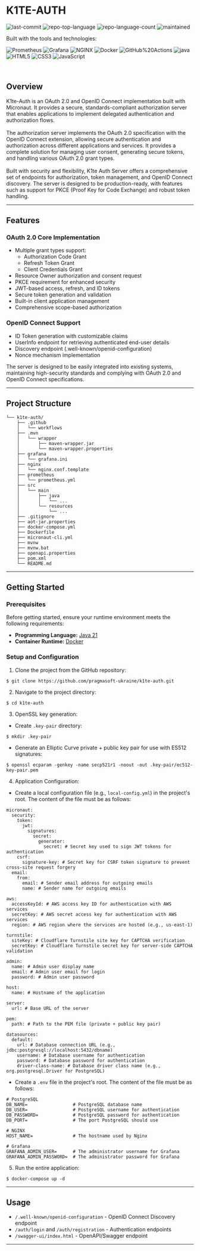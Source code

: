 <div align="left" style="position: relative;">
<h1>K1TE-AUTH</h1>
<p align="left">
	<img src="https://img.shields.io/github/last-commit/pragmasoft-ukraine/k1te-auth?style=flat&logo=git&logoColor=white&color=0080ff" alt="last-commit">
	<img src="https://img.shields.io/github/languages/top/pragmasoft-ukraine/k1te-auth?style=flat&color=0080ff" alt="repo-top-language">
	<img src="https://img.shields.io/github/languages/count/pragmasoft-ukraine/k1te-auth?style=flat&color=0080ff" alt="repo-language-count">
	<img src="https://img.shields.io/maintenance/yes/2025?style=flat&color=0080ff" alt="maintained">
</p>
<p align="left">Built with the tools and technologies:</p>
<p align="left">
	<img src="https://img.shields.io/badge/Prometheus-E6522C.svg?style=flat&logo=Prometheus&logoColor=white" alt="Prometheus">
	<img src="https://img.shields.io/badge/Grafana-F46800.svg?style=flat&logo=Grafana&logoColor=white" alt="Grafana">
	<img src="https://img.shields.io/badge/NGINX-009639.svg?style=flat&logo=NGINX&logoColor=white" alt="NGINX">
	<img src="https://img.shields.io/badge/Docker-2496ED.svg?style=flat&logo=Docker&logoColor=white" alt="Docker">
	<img src="https://img.shields.io/badge/GitHub%20Actions-2088FF.svg?style=flat&logo=GitHub-Actions&logoColor=white" alt="GitHub%20Actions">
	<img src="https://img.shields.io/badge/java-%23ED8B00.svg?style=flat&logo=openjdk&logoColor=white" alt="java">
	<img src="https://img.shields.io/badge/HTML5-E34F26.svg?style=flat&logo=HTML5&logoColor=white" alt="HTML5">
	<img src="https://img.shields.io/badge/CSS3-1572B6.svg?style=flat&logo=CSS3&logoColor=white" alt="CSS3">
	<img src="https://img.shields.io/badge/JavaScript-F7DF1E.svg?style=flat&logo=JavaScript&logoColor=black" alt="JavaScript">
</p>
</div>
<br clear="right">

## Overview

K1te-Auth is an OAuth 2.0 and OpenID Connect implementation built with Micronaut.
It provides a secure, standards-compliant authorization server that enables applications to implement delegated authentication and authorization flows.
<br><br>
The authorization server implements the OAuth 2.0 specification with the OpenID Connect extension, allowing secure authentication and authorization across different applications and services.
It provides a complete solution for managing user consent, generating secure tokens, and handling various OAuth 2.0 grant types.
<br><br>
Built with security and flexibility, K1te Auth Server offers a comprehensive set of endpoints for authorization, token management, and OpenID Connect discovery.
The server is designed to be production-ready, with features such as support for PKCE (Proof Key for Code Exchange) and robust token handling.

---

## Features

### OAuth 2.0 Core Implementation
- Multiple grant types support:
  - Authorization Code Grant
  - Refresh Token Grant
  - Client Credentials Grant
- Resource Owner authorization and consent request
- PKCE requirement for enhanced security
- JWT-based access, refresh, and ID tokens
- Secure token generation and validation
- Built-in client application management
- Comprehensive scope-based authorization

### OpenID Connect Support
- ID Token generation with customizable claims
- UserInfo endpoint for retrieving authenticated end-user details
- Discovery endpoint (.well-known/openid-configuration)
- Nonce mechanism implementation

The server is designed to be easily integrated into existing systems, maintaining high-security standards and complying with OAuth 2.0 and OpenID Connect specifications.

---

## Project Structure

```
└── k1te-auth/
    ├── .github
    │   └── workflows
    ├── .mvn
    │   └── wrapper
    │       ├── maven-wrapper.jar
    │       └── maven-wrapper.properties
    ├── grafana
    │   └── grafana.ini
    ├── nginx
    │   └── nginx.conf.template
    ├── prometheus
    │   └── prometheus.yml
    ├── src
    │   └── main
    │       ├── java
    │       │   └── ...
    │       └── resources
    │           └── ...
    ├── .gitignore
    ├── aot-jar.properties
    ├── docker-compose.yml
    ├── Dockerfile
    ├── micronaut-cli.yml
    ├── mvnw
    ├── mvnw.bat
    ├── openapi.properties
    ├── pom.xml
    └── README.md
```

---

## Getting Started

### Prerequisites

Before getting started, ensure your runtime environment meets the following requirements:

- **Programming Language:** [Java 21](https://www.oracle.com/java/technologies/downloads/#java21)
- **Container Runtime:** [Docker](https://www.docker.com)

### Setup and Configuration

1. Clone the project from the GitHub repository:
```
$ git clone https://github.com/pragmasoft-ukraine/k1te-auth.git
```

2. Navigate to the project directory:
```
$ cd k1te-auth
```

3. OpenSSL key generation:
- Create `.key-pair` directory:
```
$ mkdir .key-pair
```
- Generate an Elliptic Curve private + public key pair for use with ES512 signatures:
```
$ openssl ecparam -genkey -name secp521r1 -noout -out .key-pair/ec512-key-pair.pem
```

4. Application Configuration:
- Create a local configuration file (e.g., `local-config.yml`) in the project's root. The content of the file must be as follows:
```
micronaut:
  security:
    token:
      jwt:
        signatures:
          secret:
            generator:
              secret: # Secret key used to sign JWT tokens for authentication
    csrf:
      signature-key: # Secret key for CSRF token signature to prevent cross-site request forgery
  email:
    from:
      email: # Sender email address for outgoing emails
      name: # Sender name for outgoing emails

aws:
  accessKeyId: # AWS access key ID for authentication with AWS services
  secretKey: # AWS secret access key for authentication with AWS services
  region: # AWS region where the services are hosted (e.g., us-east-1)

turnstile:
  siteKey: # Cloudflare Turnstile site key for CAPTCHA verification
  secretKey: # Cloudflare Turnstile secret key for server-side CAPTCHA validation

admin:
  name: # Admin user display name
  email: # Admin user email for login
  password: # Admin user password

host:
  name: # Hostname of the application

server:
  url: # Base URL of the server

pem:
  path: # Path to the PEM file (private + public key pair)

datasources:
  default:
    url: # Database connection URL (e.g., jdbc:postgresql://localhost:5432/dbname)
    username: # Database username for authentication
    password: # Database password for authentication
    driver-class-name: # Database driver class name (e.g., org.postgresql.Driver for PostgreSQL)
```
- Create a `.env` file in the project's root. The content of the file must be as follows:
```
# PostgreSQL
DB_NAME=                 # PostgreSQL database name
DB_USER=                 # PostgreSQL username for authentication
DB_PASSWORD=             # PostgreSQL password for authentication
DB_PORT=                 # The port PostgreSQL should use

# NGINX
HOST_NAME=               # The hostname used by Nginx

# Grafana
GRAFANA_ADMIN_USER=      # The administrator username for Grafana
GRAFANA_ADMIN_PASSWORD=  # The administrator password for Grafana

```

5. Run the entire application:
```
$ docker-compose up -d
```

---

## Usage
- `/.well-known/openid-configuration` - OpenID Connect Discovery endpoint
- `/auth/login` and `/auth/registration` - Authentication endpoints
- `/swagger-ui/index.html` - OpenAPI/Swagger endpoint

---
